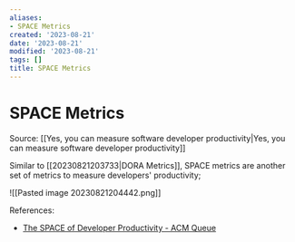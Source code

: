 ```yaml
---
aliases:
- SPACE Metrics
created: '2023-08-21'
date: '2023-08-21'
modified: '2023-08-21'
tags: []
title: SPACE Metrics
---
```


# SPACE Metrics

Source: [[Yes, you can measure software developer productivity|Yes, you can measure software developer productivity]]

Similar to [[20230821203733|DORA Metrics]], SPACE metrics are another set of metrics to measure developers' productivity;

![[Pasted image 20230821204442.png]]

References:
- [The SPACE of Developer Productivity - ACM Queue](https://queue.acm.org/detail.cfm?id=3454124)
